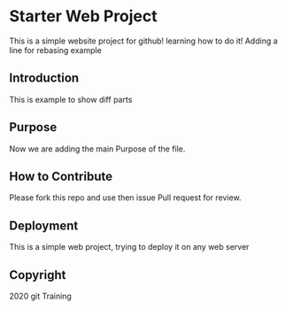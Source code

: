 # Starter Web Project

This is a simple website project for github! learning how to do it! Adding a line for rebasing example

## Introduction

This is example to show diff parts

## Purpose

Now we are adding the main Purpose of the file. 

## How to Contribute

Please fork this repo and use then issue Pull request for review.

## Deployment


This is a simple web project, trying to deploy it on any web server


## Copyright

2020 git Training
